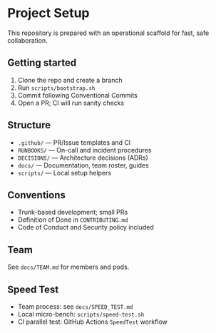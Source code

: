 # Project Setup

This repository is prepared with an operational scaffold for fast, safe collaboration.

## Getting started
1. Clone the repo and create a branch
2. Run `scripts/bootstrap.sh`
3. Commit following Conventional Commits
4. Open a PR; CI will run sanity checks

## Structure
- `.github/` — PR/Issue templates and CI
- `RUNBOOKS/` — On-call and incident procedures
- `DECISIONS/` — Architecture decisions (ADRs)
- `docs/` — Documentation, team roster, guides
- `scripts/` — Local setup helpers

## Conventions
- Trunk-based development; small PRs
- Definition of Done in `CONTRIBUTING.md`
- Code of Conduct and Security policy included

## Team
See `docs/TEAM.md` for members and pods.

## Speed Test
- Team process: see `docs/SPEED_TEST.md`
- Local micro-bench: `scripts/speed-test.sh`
- CI parallel test: GitHub Actions `SpeedTest` workflow